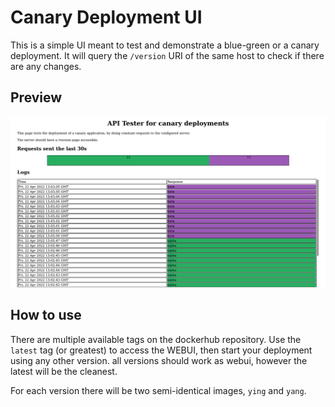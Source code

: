 # Canary Deployment UI

This is a simple UI meant to test and demonstrate a blue-green or a canary deployment. It will query the `/version` URI of the same host to check if there are any changes.

## Preview

![preview image](./img/ui_screenshot.png)

## How to use

There are multiple available tags on the dockerhub repository. Use the `latest` tag (or greatest) to access the WEBUI, then start your deployment using any other version. all versions should work as webui, however the latest will be the cleanest.

For each version there will be two semi-identical images, `ying` and `yang`.